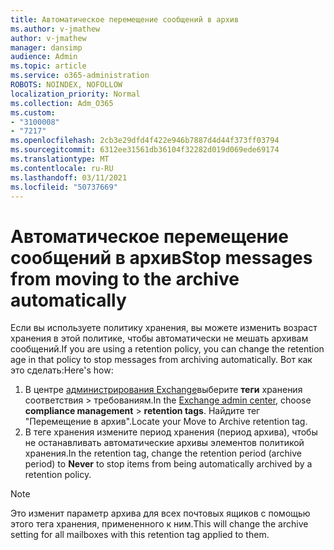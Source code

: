 ```yaml
---
title: Автоматическое перемещение сообщений в архив
ms.author: v-jmathew
author: v-jmathew
manager: dansimp
audience: Admin
ms.topic: article
ms.service: o365-administration
ROBOTS: NOINDEX, NOFOLLOW
localization_priority: Normal
ms.collection: Adm_O365
ms.custom:
- "3100008"
- "7217"
ms.openlocfilehash: 2cb3e29dfd4f422e946b7887d4d44f373ff03794
ms.sourcegitcommit: 6312ee31561db36104f32282d019d069ede69174
ms.translationtype: MT
ms.contentlocale: ru-RU
ms.lasthandoff: 03/11/2021
ms.locfileid: "50737669"
---
```

# <a name="stop-messages-from-moving-to-the-archive-automatically"></a><span data-ttu-id="6ee5b-102">Автоматическое перемещение сообщений в архив</span><span class="sxs-lookup"><span data-stu-id="6ee5b-102">Stop messages from moving to the archive automatically</span></span>

<span data-ttu-id="6ee5b-103">Если вы используете политику хранения, вы можете изменить возраст хранения в этой политике, чтобы автоматически не мешать архивам сообщений.</span><span class="sxs-lookup"><span data-stu-id="6ee5b-103">If you are using a retention policy, you can change the retention age in that policy to stop messages from archiving automatically.</span></span> <span data-ttu-id="6ee5b-104">Вот как это сделать:</span><span class="sxs-lookup"><span data-stu-id="6ee5b-104">Here's how:</span></span>

1. <span data-ttu-id="6ee5b-105">В центре [администрирования Exchange](https://go.microsoft.com/fwlink/?linkid=2059104)выберите **теги** хранения соответствия  >  требованиям.</span><span class="sxs-lookup"><span data-stu-id="6ee5b-105">In the [Exchange admin center](https://go.microsoft.com/fwlink/?linkid=2059104), choose **compliance management** > **retention tags**.</span></span> <span data-ttu-id="6ee5b-106">Найдите тег "Перемещение в архив".</span><span class="sxs-lookup"><span data-stu-id="6ee5b-106">Locate your Move to Archive retention tag.</span></span>
2. <span data-ttu-id="6ee5b-107">В теге хранения измените период хранения  (период архива), чтобы не останавливать автоматические архивы элементов политикой хранения.</span><span class="sxs-lookup"><span data-stu-id="6ee5b-107">In the retention tag, change the retention period (archive period) to **Never** to stop items from being automatically archived by a retention policy.</span></span>

> [!NOTE]
> <span data-ttu-id="6ee5b-108">Это изменит параметр архива для всех почтовых ящиков с помощью этого тега хранения, примененного к ним.</span><span class="sxs-lookup"><span data-stu-id="6ee5b-108">This will change the archive setting for all mailboxes with this retention tag applied to them.</span></span>
